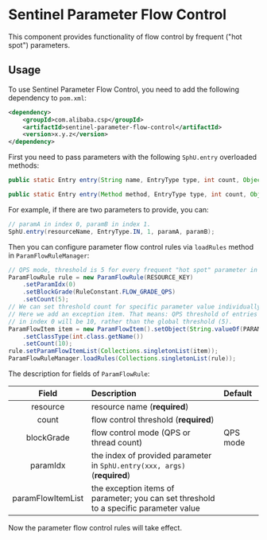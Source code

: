 # Sentinel Parameter Flow Control

This component provides functionality of flow control by frequent ("hot spot") parameters.

## Usage

To use Sentinel Parameter Flow Control, you need to add the following dependency to `pom.xml`:

```xml
<dependency>
    <groupId>com.alibaba.csp</groupId>
    <artifactId>sentinel-parameter-flow-control</artifactId>
    <version>x.y.z</version>
</dependency>
```

First you need to pass parameters with the following `SphU.entry` overloaded methods:

```java
public static Entry entry(String name, EntryType type, int count, Object... args) throws BlockException

public static Entry entry(Method method, EntryType type, int count, Object... args) throws BlockException
```

For example, if there are two parameters to provide, you can:

```java
// paramA in index 0, paramB in index 1.
SphU.entry(resourceName, EntryType.IN, 1, paramA, paramB);
```

Then you can configure parameter flow control rules via `loadRules` method in `ParamFlowRuleManager`:

```java
// QPS mode, threshold is 5 for every frequent "hot spot" parameter in index 0 (the first arg).
ParamFlowRule rule = new ParamFlowRule(RESOURCE_KEY)
    .setParamIdx(0)
    .setBlockGrade(RuleConstant.FLOW_GRADE_QPS)
    .setCount(5);
// We can set threshold count for specific parameter value individually.
// Here we add an exception item. That means: QPS threshold of entries with parameter `PARAM_B` (type: int)
// in index 0 will be 10, rather than the global threshold (5).
ParamFlowItem item = new ParamFlowItem().setObject(String.valueOf(PARAM_B))
    .setClassType(int.class.getName())
    .setCount(10);
rule.setParamFlowItemList(Collections.singletonList(item));
ParamFlowRuleManager.loadRules(Collections.singletonList(rule));
```

The description for fields of `ParamFlowRule`:

| Field | Description | Default |
| :----: | :----| :----|
| resource| resource name (**required**) ||
| count | flow control threshold (**required**) ||
| blockGrade | flow control mode (QPS or thread count) | QPS mode |
| paramIdx | the index of provided parameter in `SphU.entry(xxx, args)` (**required**) ||
| paramFlowItemList | the exception items of parameter; you can set threshold to a specific parameter value ||


Now the parameter flow control rules will take effect.

